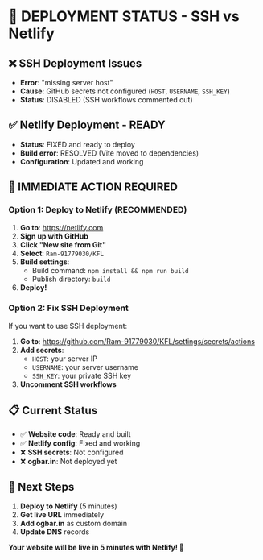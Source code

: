 # 🚨 DEPLOYMENT STATUS - SSH vs Netlify

## ❌ **SSH Deployment Issues**
- **Error**: "missing server host"
- **Cause**: GitHub secrets not configured (`HOST`, `USERNAME`, `SSH_KEY`)
- **Status**: DISABLED (SSH workflows commented out)

## ✅ **Netlify Deployment - READY**
- **Status**: FIXED and ready to deploy
- **Build error**: RESOLVED (Vite moved to dependencies)
- **Configuration**: Updated and working

## 🚀 **IMMEDIATE ACTION REQUIRED**

### **Option 1: Deploy to Netlify (RECOMMENDED)**
1. **Go to**: https://netlify.com
2. **Sign up with GitHub**
3. **Click "New site from Git"**
4. **Select**: `Ram-91779030/KFL`
5. **Build settings**:
   - Build command: `npm install && npm run build`
   - Publish directory: `build`
6. **Deploy!**

### **Option 2: Fix SSH Deployment**
If you want to use SSH deployment:
1. **Go to**: https://github.com/Ram-91779030/KFL/settings/secrets/actions
2. **Add secrets**:
   - `HOST`: your server IP
   - `USERNAME`: your server username
   - `SSH_KEY`: your private SSH key
3. **Uncomment SSH workflows**

## 📋 **Current Status**
- ✅ **Website code**: Ready and built
- ✅ **Netlify config**: Fixed and working
- ❌ **SSH secrets**: Not configured
- ❌ **ogbar.in**: Not deployed yet

## 🎯 **Next Steps**
1. **Deploy to Netlify** (5 minutes)
2. **Get live URL** immediately
3. **Add ogbar.in** as custom domain
4. **Update DNS** records

**Your website will be live in 5 minutes with Netlify! 🚀**
